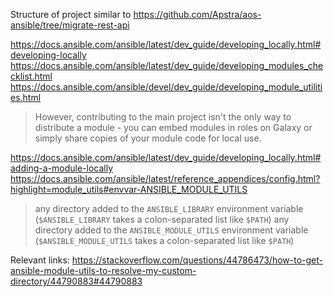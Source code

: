Structure of project similar to
https://github.com/Apstra/aos-ansible/tree/migrate-rest-api

https://docs.ansible.com/ansible/latest/dev_guide/developing_locally.html#developing-locally
https://docs.ansible.com/ansible/latest/dev_guide/developing_modules_checklist.html
https://docs.ansible.com/ansible/devel/dev_guide/developing_module_utilities.html

> However, contributing to the main project isn't the only way to distribute a module - 
you can embed modules in roles on Galaxy or simply share copies of your module code for local use.


https://docs.ansible.com/ansible/latest/dev_guide/developing_locally.html#adding-a-module-locally
https://docs.ansible.com/ansible/latest/reference_appendices/config.html?highlight=module_utils#envvar-ANSIBLE_MODULE_UTILS
> any directory added to the `ANSIBLE_LIBRARY` environment variable (`$ANSIBLE_LIBRARY` takes a colon-separated list like `$PATH`)
> any directory added to the `ANSIBLE_MODULE_UTILS` environment variable (`$ANSIBLE_MODULE_UTILS` takes a colon-separated list like `$PATH`)

Relevant links:
https://stackoverflow.com/questions/44786473/how-to-get-ansible-module-utils-to-resolve-my-custom-directory/44790883#44790883
